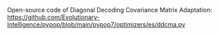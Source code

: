 Open-source code of Diagonal Decoding Covariance Matrix Adaptation: https://github.com/Evolutionary-Intelligence/pypop/blob/main/pypop7/optimizers/es/ddcma.py
